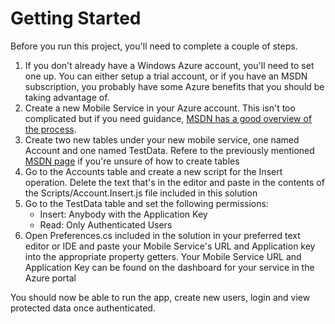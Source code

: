 # Getting Started
Before you run this project, you'll need to complete a couple of steps.

1.  If you don't already have a Windows Azure account, you'll need to set one up.  You can either setup a trial account, or if you have an MSDN subscription, you probably have some Azure benefits that you should be taking advantage of.
2.  Create a new Mobile Service in your Azure account. This isn't too complicated but if you need guidance, [MSDN has a good overview of the process][msdnlink].
3.  Create two new tables under your new mobile service, one named Account and one named TestData.  Refere to the previously mentioned [MSDN page][msdnlink] if you're unsure of how to create tables
4.  Go to the Accounts table and create a new script for the Insert operation. Delete the text that's in the editor and paste in the contents of the Scripts/Account.Insert.js file included in this solution
5.  Go to the TestData table and set the following permissions:
	* Insert:  Anybody with the Application Key
	* Read:  Only Authenticated Users
6. Open Preferences.cs included in the solution in your preferred text editor or IDE and paste your Mobile Service's URL and Application key into the appropriate property getters.  Your Mobile Service URL and Application Key can be found on the dashboard for your service in the Azure portal

You should now be able to run the app, create new users, login and view protected data once authenticated.


[msdnlink]: http://www.windowsazure.com/en-us/develop/mobile/tutorials/get-started/